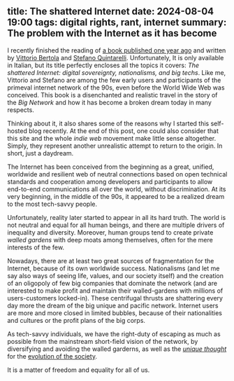 title: The shattered Internet
date: 2024-08-04 19:00
tags: digital rights, rant, internet
summary: The problem with the Internet as it has become
---

I recently finished the reading of [a book published one year
ago](https://www.bollatiboringhieri.it/libri/vittorio-bertola-internet-fatta-a-pezzi-9788833942018/)
and written by [Vittorio Bertola](https://bertola.eu/) and [Stefano Quintarelli](https://en.wikipedia.org/wiki/Stefano_Quintarelli). 
Unfortunately, It is only available in Italian, but its title perfectly encloses all the topics
it covers: _The shattered Internet: digital sovereignty, nationalisms, and big
techs_.  Like me, Vittorio and Stefano are among the few early users and
participants of the primeval internet network of the 90s, even before the World
Wide Web was conceived. This book is a disenchanted and realistic travel in the
story of the _Big Network_ and how it has become a broken dream today in many
respects.

Thinking about it, it also shares some of the reasons why I started this
self-hosted blog recently. At the end of this post, one could also consider
that this site and the whole _indie web_ movement make little sense altogether.
Simply, they represent another unrealistic attempt to return to the origin.
In short, just a daydream.

The Internet has been conceived from the beginning as a great, unified,
worldwide and resilient web of neutral connections based on open technical
standards and cooperation among developers and participants to allow
end-to-end communications all over the world, without discrimination.  At its very
beginning, in the middle of the 90s, it appeared to be a realized dream to the
most tech-savvy people. 

Unfortunately, reality later started to appear in all
its hard truth.  The world is not neutral and equal for all human beings, and
there are multiple drivers of inequality and diversity. Moreover, human groups
tend to create private _walled gardens_ with deep moats among themselves, often
for the mere interests of the few.

Nowadays, there are at least two great sources of fragmentation for the
Internet, because of its own worldwide success. Nationalisms (and let me say
also ways of seeing life, values, and our society itself) and the creation
of an oligopoly of few big companies that dominate the network (and are
interested to make profit and maintain their walled-gardens with millions
of users-customers locked-in).
These centrifugal thrusts are shattering every day more the dream of the
big unique and pacific network.
Internet users are more and more closed in limited bubbles, because
of their nationalities and cultures or the profit plans of the big corps.

As tech-savvy individuals, we have the right-duty of escaping as much as possible
from the mainstream short-field vision of the network, by diversifying and
avoiding the walled garderns, as well as 
the [_unique thought_](https://en.wikipedia.org/wiki/Pens%C3%A9e_unique) for the 
[evolution of the society](https://en.wikipedia.org/wiki/The_End_of_History_and_the_Last_Man).

It is a matter of freedom and equality for all of us.
